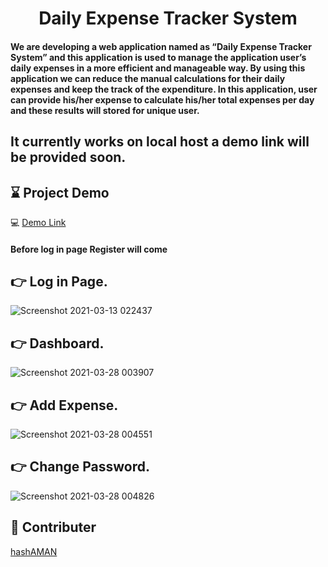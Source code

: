 

<h1 align="center">Daily Expense Tracker System</h1>


<h4> We are developing a web application named as “Daily Expense Tracker System” and this application is used to manage the application user’s daily expenses in a more efficient and manageable way. By using this application we can reduce the manual calculations for their daily expenses and keep the track of the expenditure. In this application, user can provide his/her expense to calculate his/her total expenses per day and these results will stored for unique user.</h4>
<h2> It currently works on local host a demo link will be provided soon.</h2>

## :hourglass: Project Demo


:computer: [Demo Link](https://angshubhadra.github.io/dets.git.io/)

<h4> Before log in page Register will come </h4>


## 👉 Log in Page.

![Screenshot 2021-03-13 022437](https://user-images.githubusercontent.com/61795945/110997827-f5b32b80-83a3-11eb-9e88-a5f058c46727.png)





## 👉 Dashboard.

![Screenshot 2021-03-28 003907](https://user-images.githubusercontent.com/61795945/112732278-f977ae00-8f5e-11eb-88af-4725240ce259.png)






## 👉 Add Expense.

![Screenshot 2021-03-28 004551](https://user-images.githubusercontent.com/61795945/112732374-9b979600-8f5f-11eb-8544-1145e8aa4000.png)






## 👉 Change Password.

![Screenshot 2021-03-28 004826](https://user-images.githubusercontent.com/61795945/112732431-f03b1100-8f5f-11eb-97ad-b12bd321d28d.png)







## :handshake: Contributer

[hashAMAN](/https://github.com/hashAMAN)













